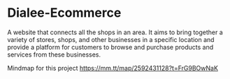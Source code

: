 # Dialee-Ecommerce
A website that connects all the shops in an area. It aims to bring together a variety of stores, shops, and other businesses in a specific location and provide a platform for customers to browse and purchase products and services from these businesses.

Mindmap for this project
https://mm.tt/map/2592431128?t=FrG9BOwNaK
